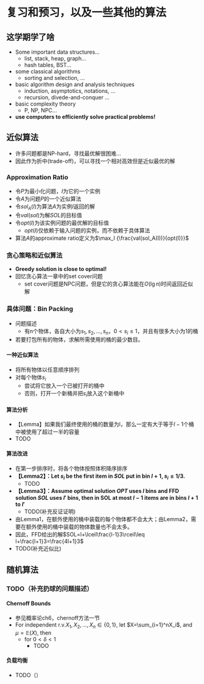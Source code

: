 # 复习和预习，以及一些其他的算法
## 这学期学了啥
+ Some important data structures...
  + list, stack, heap, graph...
  + hash tables, BST...
+ some classical algorithms
  + sorting and selection, ...
+ basic algorithm design and analysis techniques
  + induction, asymptotics, notations, ...
  + recursion, divede-and-conquer ...
+ basic complexity theory
  + P, NP, NPC...
+ **use computers to efficiently solve practical problems!**

## 近似算法
+ 许多问题都是NP-hard，寻找最优解很困难...
+ 因此作为折中(trade-off)，可以寻找一个相对高效但是近似最优的解
### Approximation Ratio
+ 令$P$为最小化问题，$I$为它的一个实例
+ 令$A$为问题$P$的一个近似算法
+ 令$sol_A(I)$为算法$A$为实例$I$返回的解
+ 令$val(sol)$为解$SOL$的目标值
+ 令$opt(I)$为该实例问题的最优解的目标值
  + $opt(I)$仅依赖于输入问题的实例，而不依赖于具体算法
+ 算法$A$的approximate ratio定义为$\max_I {\frac{val(sol_A(I))}{opt(I)}}$

### 贪心策略和近似算法
+ **Greedy solution is close to optimal!**
+ 回忆贪心算法一章中的set cover问题
  + set cover问题是NPC问题，但是它的贪心算法能在$O(\lg n)$时间返回近似解

### 具体问题：Bin Packing
+ 问题描述
  + 有n个物体，各自大小为$s_1, s_2, ..., s_n$，$0<s_i\leq 1$，并且有很多大小为1的桶
+ 若要打包所有的物体，求解所需使用的桶的最少数目。

#### 一种近似算法
+ 将所有物体以任意顺序排列
+ 对每个物体$s_i$
  + 尝试将它放入一个已被打开的桶中
  + 否则，打开一个新桶并把$s_i$放入这个新桶中
  
#### 算法分析
+ 【Lemma】如果我们最终使用的桶的数量为l，那么一定有大于等于$l-1$个桶中被使用了超过一半的容量
+ TODO

#### 算法改进
+ 在第一步排序时，将各个物体按照体积降序排序
+ **【Lemma2】：Let $s_i$ be the first item in $SOL$ put in bin $l+1$, $s_i\leq 1/3$.**
  + TODO
+ **【Lemma3】：Assume optimal solution $OPT$ uses $l$ bins and FFD solution $SOL$ uses $l'$ bins, then in SOL at most $l-1$ items are in bins $l+1$ to $l'$**
  + TODO(补充反证证明)
+ 由Lemma1，在额外使用的桶中装载的每个物体都不会太大；由Lemma2，需要在额外使用的桶中装载的物体数量也不会太多。
+ 因此，FFD给出的解$SOL=l+\lceil\frac{l-1}3\rceil\leq l+\frac{l+1}3=\frac{4l+1}3$
+ TODO(补充近似比)

## 随机算法
### TODO（补充扔球的问题描述）
#### Chernoff Bounds
+ 参见概率论ch6，chernoff方法一节
+ For independent r.v.$X_1, X_2, ..., X_n\in\{0, 1\}$, let $X=\sum_{i=1}^nX_i$, and $\mu=\mathbb{E}(X)$, then
  + for $0<\delta<1$
    + TODO
#### 负载均衡
+ TODO（）